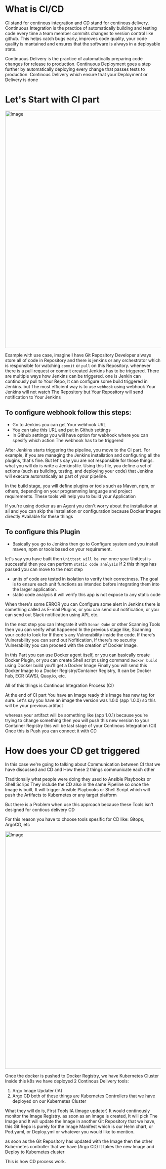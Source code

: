 # What is CI/CD
CI stand for continous integration and CD stand for continous delivery.
Continuous Integration is the practice of automatically building and testing code every time a team member commits changes to version control like github. This helps catch bugs early, improves code quality, your code quality is mantained and ensures that the software is always in a deployable state.

Continuous Delivery is the practice of automatically preparing code changes for release to production. Continuous Deployment goes a step further by automatically deploying every change that passes tests to production. Continous Delivery which ensure that your Deployment or Delivery is done 

# Let's Start with CI part



<img width="1166" height="768" alt="Image" src="https://github.com/user-attachments/assets/420d1261-36c0-4162-bc82-5dbce033d282" />



Example with use case, imagine I have Git Repository Developer always store all of code in Repository and there is jenkins or any orchestrator which is responsible for watching ``commit`` or ``pull`` on this Repository. whenever there is a pull request or commit created Jenkins has to be triggered. There are multiple ways how Jenkins can be triggered. one is Jenkin can continously pull to Your Repo, It can configure some build triggered in Jenkins. but The most efficient way is to use ``webhook`` using webhook Your Jenkins will not watch The Repository but Your Repository will send notification to Your Jenkins

## To configure webhook follow this steps:
- Go to Jenkins you can get Your webhook URL
- You can take this URL and put in Github settings
- In Github settings you will have option for webhook where you can spesify which action The webhook has to be triggered

After Jenkins starts triggering the pipeline, you move to the CI part. For example, if you are managing the Jenkins installation and configuring all the plugins, that's fine. But let's say you are not responsible for those things. what you will do is write a Jenkinsfile. Using this file, you define a set of actions (such as building, testing, and deploying your code) that Jenkins will execute automatically as part of your pipeline.

In the build stage, you will define plugins or tools such as Maven, npm, or others, depending on your programming language and project requirements. These tools will help you to build your Application

If you're using docker as an Agent you don't worry about the installation at all and you can skip the Installation or configuration because Docker Images directly Available for these things

## To configure this Plugin 
- Basically you go to Jenkins then go to Configure system and you install maven, npm or tools based on your requirement.

let's say you have built then ``Unittest will be run`` once your Unittest is successful then you can perform ``static code analysis`` If 2 this things has passed you can move to the next step

- units of code are tested in isolation to verify their correctness. The goal is to ensure each unit functions as intended before integrating them into the larger application.
- static code analysis it will verify this app is not expose to any static code

When there's some ERROR you can Configure some alert In Jenkins there is something called as E-mail Plugins, or you can send out notification, or you can send out Slack notification using API, etc.

In the next step you can Integrate it with ``Sonar Qube`` or other Scanning Tools then you can verify what happened In the previous stage like, Scanning your code to look for If there's any Vulnerability inside the code. If there's Vulnerability you can send out Nofitication, If there's no security Vulnerability you can proceed with the creation of Docker Image. 

In this Part you can use Docker agent itself, or you can basically create Docker Plugin, or you can create Shell script using command ``Docker build`` using Docker build you'll get a Docker Image Finally you will send this Docker Image to a Docker Registry/Container Registry, It can be Docker hub, ECR (AWS), Quay.io, etc. 

All of this things is Continous Integration Process (CI)

At the end of CI part You have an Image ready this Image has new tag for sure. Let's say you have an image the version was 1.0.0 (app 1.0.0) so this will be your previous artifact

whereas your artifact will be something like (app 1.0.1) because you're trying to change something then you will push this new version to your Container Registry this will be last stage of your Continous Integration (CI) Once this is Push you can connect it with CD 

# How does your CD get triggered
In this case we're going to talking about Communication between CI that we have discussed and CD and How these 2 things communicate each other 

Traditionally what people were doing they used to Ansible Playbooks or Shell Scrips They include the CD also in the same Pipeline so once the Image is built, It will trigger Ansible Playbooks or Shell Script which will push the Artifacts to Kubernetes or any target platform 

But there is a Problem when use this approach because these Tools isn't designed for contious delivery CD 

For this reason you have to choose tools spesific for CD like: Gitops, ArgoCD, etc 



<img width="1166" height="768" alt="Image" src="https://github.com/user-attachments/assets/40f43acc-48e8-4c68-9ca2-e8d423b6ee10" />



Once the docker is pushed to Docker Registry, we have Kubernetes Cluster Inside this k8s we have deployed 2 Continous Delivery tools:
1. Argo Image Updater (IA)
2. Argo CD
both of these things are Kubernetes Controllers that we have deployed on our Kubernetes Cluster 

What they will do is, First Tools IA (Image updater) It would continously monitor the Image Registry. as soon as an Image is created, It will pick The Image and It will update the Image in another Git Repository that we have, this Git Repo is purely for the Image Manifest which is our Helm chart, or Pod.yaml, or Deploy.yml or whatever you would like to mention. 

as soon as the Git Repository has updated with the Image then the other Kubernetes controller that we have (Argo CD) It takes the new Image and Deploy to Kubernetes cluster

This is how CD process work.
